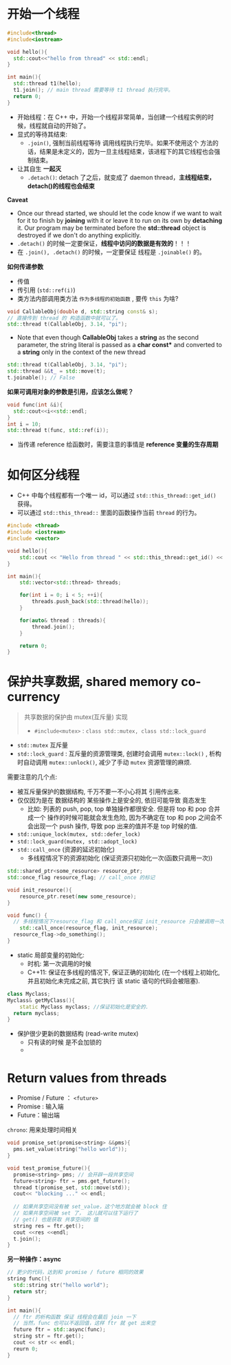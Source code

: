 # 开始一个线程

```c++
#include<thread>
#include<iostream>

void hello(){
  std::cout<<"hello from thread" << std::endl;
}

int main(){
  std::thread t1(hello);
  t1.join(); // main thread 需要等待 t1 thread 执行完毕。
  return 0;
}
```

* 开始线程：在 C++ 中，开始一个线程非常简单，当创建一个线程实例的时候，线程就自动的开始了。
* 显式的等待其结束: 
  * `.join()`, 强制当前线程等待 调用线程执行完毕。如果不使用这个 方法的话，结果是未定义的，因为一旦主线程结束，该进程下的其它线程也会强制结束。
* 让其自生 **一起灭**
  * `.detach()`: detach 了之后，就变成了 daemon thread，**主线程结束，detach()的线程也会结束**



**Caveat**

* Once our thread started, we should let the code know if we want to wait for it to finish by **joining** with it or leave it to run on its own by **detaching** it. Our program may be terminated before the **std::thread** object is destroyed if we don't do anything explicitly.
* `.detach()` 的时候一定要保证，**线程中访问的数据是有效的**！！！
* 在 `.join(), .detach()` 的时候，一定要保证 线程是 `.joinable()` 的。



**如何传递参数**

* 传值
* 传引用 (`std::ref(i)`) 
* 类方法内部调用类方法 `作为多线程的初始函数` , 要传 `this` 为啥?

```c++
void CallableObj(double d, std::string const& s);
// 直接传到 thread 的 构造函数中就可以了。
std::thread t(CallableObj, 3.14, "pi");
```

* Note that even though **CallableObj** takes a **string** as the second parameter, the string literal is passed as a **char const\*** and converted to a **string** only in the context of the new thread

```c++
std::thread t(CallableObj, 3.14, "pi");
std::thread &&t_ = std::move(t);
t.joinable(); // False
```

**如果可调用对象的参数是引用，应该怎么做呢？**

```c++
void func(int &i){
  std::cout<<i<<std::endl;
}
int i = 10;
std::thread t(func, std::ref(i));
```

* 当传递 reference 给函数时，需要注意的事情是 **reference 变量的生存周期**







# 如何区分线程

* C++ 中每个线程都有一个唯一 id，可以通过 `std::this_thread::get_id()` 获得。
* 可以通过 `std::this_thread::` 里面的函数操作当前 `thread` 的行为。

```c++
#include <thread>
#include <iostream>
#include <vector>

void hello(){
    std::cout << "Hello from thread " << std::this_thread::get_id() << std::endl;
}

int main(){
    std::vector<std::thread> threads;

    for(int i = 0; i < 5; ++i){
        threads.push_back(std::thread(hello));
    }

    for(auto& thread : threads){
        thread.join();
    }

    return 0;
}
```



# 保护共享数据, shared memory co-currency

> 共享数据的保护由 mutex(互斥量) 实现
>
> * `#include<mutex>` : `class std::mutex, class std::lock_guard`

* `std::mutex` 互斥量
* `std::lock_guard` : 互斥量的资源管理类, 创建时会调用 `mutex::lock()` , 析构时自动调用 `mutex::unlock()`, 减少了手动 `mutex` 资源管理的麻烦. 

需要注意的几个点:

* 被互斥量保护的数据结构, 千万不要一不小心将其 引用传出来.
* 仅仅因为是在 数据结构的 某些操作上是安全的, 依旧可能导致 竟态发生
  * 比如: 列表的 push, pop, top 单独操作都很安全. 但是将 top 和 pop 合并成一个 操作的时候可能就会发生危险, 因为不确定在 top 和 pop 之间会不会出现一个 push 操作, 导致 pop 出来的值并不是 top 时候的值.
* `std::unique_lock(mutex, std::defer_lock)` 
* `std::lock_guard(mutex, std::adopt_lock)` 
* `std::call_once`  (资源的延迟初始化)
  * 多线程情况下的资源初始化 (保证资源只初始化一次(函数只调用一次))

```c++
std::shared_ptr<some_resource> resource_ptr;
std::once_flag resource_flag; // call_once 的标记

void init_resource(){
	resource_ptr.reset(new some_resource);
}

void func() {
  // 多线程情况下resource_flag 和 call_once保证 init_resource 只会被调用一次
	std::call_once(resource_flag, init_resource);
  resource_flag->do_something();
}
```

* static 局部变量的初始化:
  * 时机: 第一次调用的时候
  * C++11: 保证在多线程的情况下, 保证正确的初始化 (在一个线程上初始化, 并且初始化未完成之前, 其它执行 该 static 语句的代码会被阻塞).

```c++
class Myclass;
Myclass& getMyClass(){
	static Myclass myclass; //保证初始化是安全的.
  return myclass;
}
```

* 保护很少更新的数据结构 (read-write mutex)
  * 只有读的时候 是不会加锁的
  * 











# Return values from threads

* Promise / Future  ： `<future>`
* Promise : 输入端
* Future：输出端



`chrono`: 用来处理时间相关

```c++
void promise_set(promise<string> &&pms){
  pms.set_value(string("hello world"));
}

void test_promise_future(){
  promise<string> pms; // 会开辟一段共享空间
  future<string> ftr = pms.get_future();
  thread t(promise_set, std::move(std));
  cout<< "blocking ..." << endl;
  
  // 如果共享空间没有被 set_value，这个地方就会被 block 住
  // 如果共享空间被 set 了， 这儿就可以往下运行了
  // get() 也是获取 共享空间的 值
  string res = ftr.get();
  cout <<res <<endl;
  t.join();
}
```



**另一种操作：async**

```c++
// 更少的代码，达到和 promise / future 相同的效果
string func(){
  std::string str("hello world");
  return str;
}

int main(){
  // ftr 的析构函数 保证 线程会在最后 join 一下
  // 当然，func 也可以不返回值，这样 ftr 就 get 出来空
  future ftr = std::async(func);
  string str = ftr.get();
  cout << str << endl;
  reurn 0;
}
```







